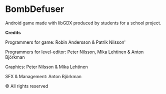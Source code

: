 # BombDefuser
Android game made with libGDX produced by students for a school project.

**Credits**

Programmers for game: Robin Andersson & Patrik Nilsson'

Programmers for level-editor: Peter Nilsson, Mika Lehtinen & Anton Björkman

Graphics: Peter Nilsson & Mika Lehtinen

SFX & Management: Anton Björkman

© All rights reserved
